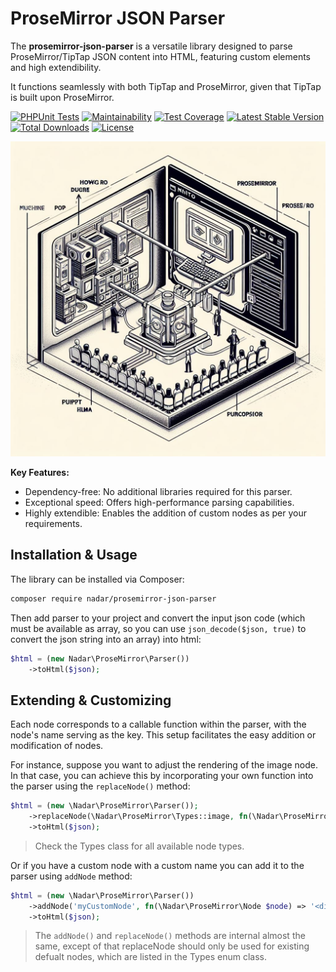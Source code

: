 # ProseMirror JSON Parser

The **prosemirror-json-parser** is a versatile library designed to parse ProseMirror/TipTap JSON content into HTML, featuring custom elements and high extendibility.

It functions seamlessly with both TipTap and ProseMirror, given that TipTap is built upon ProseMirror.

[![PHPUnit Tests](https://github.com/nadar/prosemirror-json-parser/actions/workflows/phpunit.yml/badge.svg)](https://github.com/nadar/prosemirror-json-parser/actions/workflows/phpunit.yml)
[![Maintainability](https://api.codeclimate.com/v1/badges/79f6861128acda33438f/maintainability)](https://codeclimate.com/github/nadar/prosemirror-json-parser/maintainability)
[![Test Coverage](https://api.codeclimate.com/v1/badges/79f6861128acda33438f/test_coverage)](https://codeclimate.com/github/nadar/prosemirror-json-parser/test_coverage)
[![Latest Stable Version](https://poser.pugx.org/nadar/prosemirror-json-parser/v/stable)](https://packagist.org/packages/nadar/prosemirror-json-parser)
[![Total Downloads](https://poser.pugx.org/nadar/prosemirror-json-parser/downloads)](https://packagist.org/packages/nadar/prosemirror-json-parser)
[![License](https://poser.pugx.org/nadar/prosemirror-json-parser/license)](https://packagist.org/packages/nadar/prosemirror-json-parser)


![ProseMirror JSON Parser](ai-prosemirror-to-html.jpeg)

**Key Features:**

+ Dependency-free: No additional libraries required for this parser.
+ Exceptional speed: Offers high-performance parsing capabilities.
+ Highly extendible: Enables the addition of custom nodes as per your requirements.

## Installation & Usage

The library can be installed via Composer:

```bash
composer require nadar/prosemirror-json-parser
```

Then add parser to your project and convert the input json code (which must be available as array, so you can use `json_decode($json, true)` to convert the json string into an array) into html:

```php
$html = (new Nadar\ProseMirror\Parser())
    ->toHtml($json);
```

## Extending & Customizing

Each node corresponds to a callable function within the parser, with the node's name serving as the key. This setup facilitates the easy addition or modification of nodes.

For instance, suppose you want to adjust the rendering of the image node. In that case, you can achieve this by incorporating your own function into the parser using the `replaceNode()` method:

```php
$html = (new \Nadar\ProseMirror\Parser());
    ->replaceNode(\Nadar\ProseMirror\Types::image, fn(\Nadar\ProseMirror\Node $node) => '<img src="' . $node->getAttr('src') . '" class="this-is-my-class" />')
    ->toHtml($json);
```

> Check the Types class for all available node types.

Or if you have a custom node with a custom name you can add it to the parser using `addNode` method:

```php
$html = (new \Nadar\ProseMirror\Parser())
    ->addNode('myCustomNode', fn(\Nadar\ProseMirror\Node $node) => '<div class="my-custom-node">...</div>')
    ->toHtml($json);
```

> The `addNode()` and `replaceNode()` methods are internal almost the same, except of that replaceNode should only be used for existing defualt nodes, which are listed in the Types enum class.